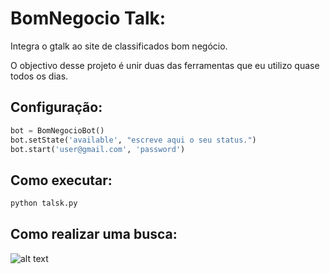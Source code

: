 BomNegocio Talk:
=========

Integra o gtalk ao site de classificados bom negócio.


O objectivo desse projeto é unir duas das ferramentas que eu utilizo quase todos os dias.


Configuração:
--------------

```python
bot = BomNegocioBot()
bot.setState('available', "escreve aqui o seu status.")
bot.start('user@gmail.com', 'password')
```

Como executar:
--------------
```sh
python talsk.py
```

Como realizar uma busca:
--------------
![alt text](https://github.com/riquellopes/bom-negocio-talk/adium.png "Tela do Adium")